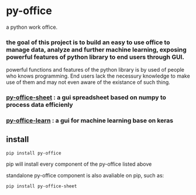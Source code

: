 # py-office
 a python work office.
 
### the goal of this project is to build an easy to use office to manage data, analyze and further machine learning, exposing powerful features of python library to end users through GUI.
powerful functions and features of the python library is by used of people who knows programming. End users lack the necessury knowledge to make use of them and may not even aware of the existance of such thing.
 
### [py-office-sheet](https://github.com/YC-Lammy/py-office-sheet) : a gui spreadsheet based on numpy to process data efficienly 

### [py-office-learn](https://github.com/YC-Lammy/py-office-learn) :  a gui for machine learning base on keras

## install
```
pip install py-office
```
pip will install every component of the py-office listed above

standalone py-office component is also avaliable on pip, such as:
```
pip install py-office-sheet
```

